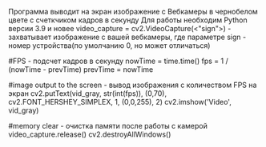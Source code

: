Программа выводит на экран изображение с Вебкамеры в чернобелом цвете с счеткчиком кадров в секунду
Для работы необходим Python версии 3.9 и новее
video_capture = cv2.VideoCapture(<"sign">) - захватывает изображение с вашей вебкамеры, где параметре sign - номер устройства(по умолчанию 0, но может отличаться)

#FPS - подсчет кадров в секунду
    nowTime = time.time()
    fps = 1 / (nowTime - prevTime)
    prevTime = nowTime

#image output to the screen - вывод изображения с количеством FPS на экран
    cv2.putText(vid_gray, str(int(fps)), (0,70), cv2.FONT_HERSHEY_SIMPLEX, 1, (0,0,255), 2)
    cv2.imshow('Video', vid_gray)

#memory clear - очистка памяти после работы с камерой
    video_capture.release()
    cv2.destroyAllWindows()
